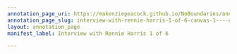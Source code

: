 ```yaml
---
annotation_page_uri: https://makenziepeacock.github.io/NoBoundaries/annotations/interview-with-rennie-harris-1-of-6-canvas-1----cool.json
annotation_page_slug: interview-with-rennie-harris-1-of-6-canvas-1----cool
layout: annotation_page
manifest_label: Interview with Rennie Harris 1 of 6

---
```

